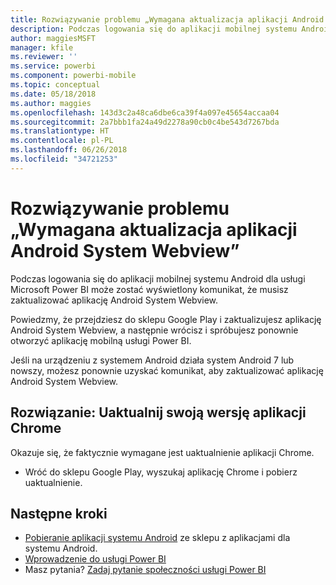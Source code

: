 ```yaml
---
title: Rozwiązywanie problemu „Wymagana aktualizacja aplikacji Android System Webview” — Power BI
description: Podczas logowania się do aplikacji mobilnej systemu Android może zostać wyświetlony komunikat, że musisz zaktualizować aplikację Android System Webview.
author: maggiesMSFT
manager: kfile
ms.reviewer: ''
ms.service: powerbi
ms.component: powerbi-mobile
ms.topic: conceptual
ms.date: 05/18/2018
ms.author: maggies
ms.openlocfilehash: 143d3c2a48ca6dbe6ca39f4a097e45654accaa04
ms.sourcegitcommit: 2a7bbb1fa24a49d2278a90cb0c4be543d7267bda
ms.translationtype: HT
ms.contentlocale: pl-PL
ms.lasthandoff: 06/26/2018
ms.locfileid: "34721253"
---
```

# <a name="fixing-need-to-update-android-system-webview"></a>Rozwiązywanie problemu „Wymagana aktualizacja aplikacji Android System Webview”
Podczas logowania się do aplikacji mobilnej systemu Android dla usługi Microsoft Power BI może zostać wyświetlony komunikat, że musisz zaktualizować aplikację Android System Webview. 

Powiedzmy, że przejdziesz do sklepu Google Play i zaktualizujesz aplikację Android System Webview, a następnie wrócisz i spróbujesz ponownie otworzyć aplikację mobilną usługi Power BI. 

Jeśli na urządzeniu z systemem Android działa system Android 7 lub nowszy, możesz ponownie uzyskać komunikat, aby zaktualizować aplikację Android System Webview. 

## <a name="solution-upgrade-your-version-of-the-chrome-app"></a>Rozwiązanie: Uaktualnij swoją wersję aplikacji Chrome
Okazuje się, że faktycznie wymagane jest uaktualnienie aplikacji Chrome. 

* Wróć do sklepu Google Play, wyszukaj aplikację Chrome i pobierz uaktualnienie.

## <a name="next-steps"></a>Następne kroki
* [Pobieranie aplikacji systemu Android](http://go.microsoft.com/fwlink/?LinkID=544867) ze sklepu z aplikacjami dla systemu Android.
* [Wprowadzenie do usługi Power BI](service-get-started.md)
* Masz pytania? [Zadaj pytanie społeczności usługi Power BI](http://community.powerbi.com/)

